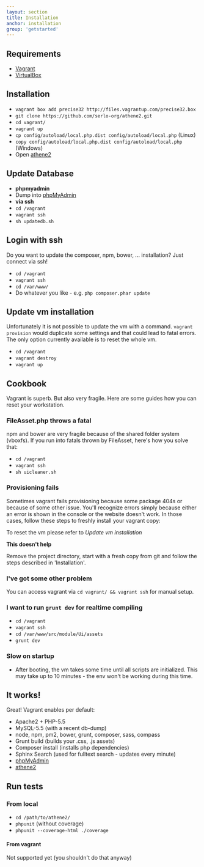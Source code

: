 ```yaml
---
layout: section
title: Installation
anchor: installation
group: 'getstarted'
---
```


## Requirements

* [Vagrant](http://www.vagrantup.com/)
* [VirtualBox](https://www.virtualbox.org/)

## Installation

* `vagrant box add precise32 http://files.vagrantup.com/precise32.box`
* `git clone https://github.com/serlo-org/athene2.git`
* `cd vagrant/`
* `vagrant up`
* `cp config/autoload/local.php.dist config/autoload/local.php` (Linux)
* `copy config/autoload/local.php.dist config/autoload/local.php` (Windows)
* Open [athene2](http://localhost:4567)

## Update Database

* **phpmyadmin**
 * Dump into [phpMyAdmin](http://localhost:4567/phpmyadmin)
* **via ssh**
 * `cd /vagrant`
 * `vagrant ssh`
 * `sh updatedb.sh`

## Login with ssh

Do you want to update the composer, npm, bower, ... installation? Just connect via ssh!

* `cd /vagrant`
* `vagrant ssh`
* `cd /var/www/`
* Do whatever you like - e.g. `php composer.phar update`

## Update vm installation

Unfortunately it is not possible to update the vm with a command.
`vagrant provision` would duplicate some settings and that could lead to fatal errors.
The only option currently available is to reset the whole vm.

* `cd /vagrant`
* `vagrant destroy`
* `vagrant up`

## Cookbook
Vagrant is superb. But also very fragile. Here are some guides how you can reset your workstation.

### FileAsset.php throws a fatal
npm and bower are very fragile because of the shared folder system (vboxfs). If you run into fatals thrown by FileAsset, here's how you solve that:

* `cd /vagrant`
* `vagrant ssh`
* `sh uicleaner.sh`

### Provisioning fails

Sometimes vagrant fails provisioning because some package 404s or because of some other issue.
You'll recognize errors simply because either an error is shown in the console or the website doesn't work.
In those cases, follow these steps to freshly install your vagrant copy:

To reset the vm please refer to *Update vm installation*

**This doesn't help**

Remove the project directory, start with a fresh copy from git and follow the steps
described in 'Installation'.

### I've got some other problem

You can access vagrant via `cd vagrant/ && vagrant ssh` for manual setup.

### I want to run `grunt dev` for realtime compiling

* `cd /vagrant`
* `vagrant ssh`
* `cd /var/www/src/module/Ui/assets`
* `grunt dev`

### Slow on startup

* After booting, the vm takes some time until all scripts are initialized.
This may take up to 10 minutes - the env won't be working during this time.

## It works!

Great! Vagrant enables per default:

* Apache2 + PHP-5.5
* MySQL-5.5 (with a recent db-dump)
* node, npm, pm2, bower, grunt, composer, sass, compass
* Grunt build (builds your .css, .js assets)
* Composer install (installs php dependencies)
* Sphinx Search (used for fulltext search - updates every minute)
* [phpMyAdmin](http://localhost:4567/phpmyadmin)
* [athene2](http://localhost:4567)

## Run tests

### From local

* `cd /path/to/athene2/`
* `phpunit` (without coverage)
* `phpunit --coverage-html ./coverage`

#### From vagrant

Not supported yet (you shouldn't do that anyway)